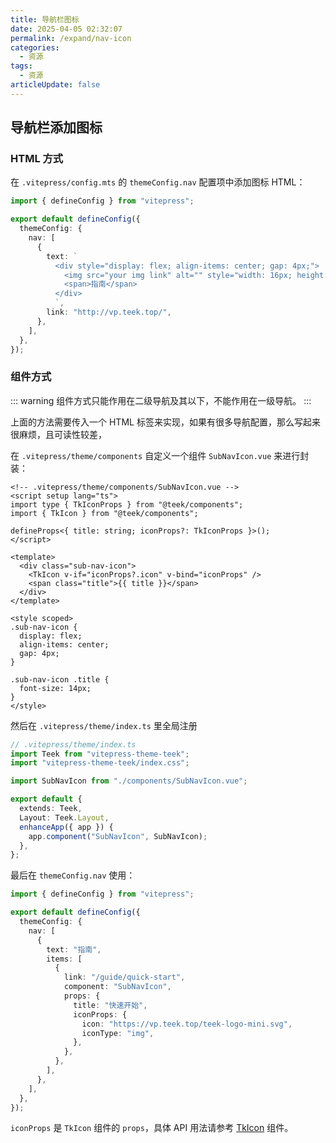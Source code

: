 ```yaml
---
title: 导航栏图标
date: 2025-04-05 02:32:07
permalink: /expand/nav-icon
categories:
  - 资源
tags:
  - 资源
articleUpdate: false
---
```


## 导航栏添加图标

### HTML 方式

在 `.vitepress/config.mts` 的 `themeConfig.nav` 配置项中添加图标 HTML：

```ts
import { defineConfig } from "vitepress";

export default defineConfig({
  themeConfig: {
    nav: [
      {
        text: `
          <div style="display: flex; align-items: center; gap: 4px;">
            <img src="your img link" alt="" style="width: 16px; height: 16px;">
            <span>指南</span>
          </div>
          `,
        link: "http://vp.teek.top/",
      },
    ],
  },
});
```

### 组件方式

::: warning
组件方式只能作用在二级导航及其以下，不能作用在一级导航。
:::

上面的方法需要传入一个 HTML 标签来实现，如果有很多导航配置，那么写起来很麻烦，且可读性较差，

在 `.vitepress/theme/components` 自定义一个组件 `SubNavIcon.vue` 来进行封装：

```vue
<!-- .vitepress/theme/components/SubNavIcon.vue -->
<script setup lang="ts">
import type { TkIconProps } from "@teek/components";
import { TkIcon } from "@teek/components";

defineProps<{ title: string; iconProps?: TkIconProps }>();
</script>

<template>
  <div class="sub-nav-icon">
    <TkIcon v-if="iconProps?.icon" v-bind="iconProps" />
    <span class="title">{{ title }}</span>
  </div>
</template>

<style scoped>
.sub-nav-icon {
  display: flex;
  align-items: center;
  gap: 4px;
}

.sub-nav-icon .title {
  font-size: 14px;
}
</style>
```

然后在 `.vitepress/theme/index.ts` 里全局注册

```ts
// .vitepress/theme/index.ts
import Teek from "vitepress-theme-teek";
import "vitepress-theme-teek/index.css";

import SubNavIcon from "./components/SubNavIcon.vue";

export default {
  extends: Teek,
  Layout: Teek.Layout,
  enhanceApp({ app }) {
    app.component("SubNavIcon", SubNavIcon);
  },
};
```

最后在 `themeConfig.nav` 使用：

```ts {10-18}
import { defineConfig } from "vitepress";

export default defineConfig({
  themeConfig: {
    nav: [
      {
        text: "指南",
        items: [
          {
            link: "/guide/quick-start",
            component: "SubNavIcon",
            props: {
              title: "快速开始",
              iconProps: {
                icon: "https://vp.teek.top/teek-logo-mini.svg",
                iconType: "img",
              },
            },
          },
        ],
      },
    ],
  },
});
```

`iconProps` 是 `TkIcon` 组件的 `props`，具体 API 用法请参考 [TkIcon](/ecosystem/components/icon) 组件。
